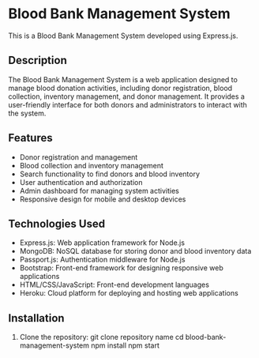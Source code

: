 # Blood Bank Management System

This is a Blood Bank Management System developed using Express.js.

## Description

The Blood Bank Management System is a web application designed to manage blood donation activities, including donor registration, blood collection, inventory management, and donor management. It provides a user-friendly interface for both donors and administrators to interact with the system.

## Features

- Donor registration and management
- Blood collection and inventory management
- Search functionality to find donors and blood inventory
- User authentication and authorization
- Admin dashboard for managing system activities
- Responsive design for mobile and desktop devices

## Technologies Used

- Express.js: Web application framework for Node.js
- MongoDB: NoSQL database for storing donor and blood inventory data
- Passport.js: Authentication middleware for Node.js
- Bootstrap: Front-end framework for designing responsive web applications
- HTML/CSS/JavaScript: Front-end development languages
- Heroku: Cloud platform for deploying and hosting web applications

## Installation

1. Clone the repository:
git clone repository name
cd blood-bank-management-system
npm install
npm start

